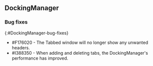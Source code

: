 ## DockingManager

### Bug fixes
{:#DockingManager-bug-fixes}

* \#F176020 - The Tabbed window will no longer show any unwanted headers.
* \#I388350 - When adding and deleting tabs, the DockingManager's performance has improved.
